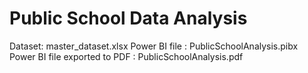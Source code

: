 # Public School Data Analysis

Dataset: master_dataset.xlsx
Power BI file : PublicSchoolAnalysis.pibx
Power BI file exported to PDF : PublicSchoolAnalysis.pdf
